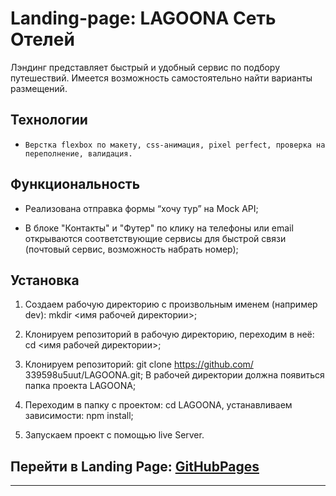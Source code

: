 # Landing-page: **LAGOONA Сеть Отелей**

  Лэндинг представляет быстрый и удобный сервис по подбору путешествий. Имеется возможность самостоятельно найти варианты размещений.  


## Технологии

*	  Верстка flexbox по макету, css-анимация, pixel perfect, проверка на переполнение, валидация.


## Функциональность

*  Реализована отправка формы “хочу тур” на Mock API;

*  В блоке "Контакты" и "Футер" по клику на телефоны или email открываются соответствующие сервисы для быстрой связи (почтовый сервис, возможность набрать номер);


## Установка

1.	Создаем рабочую директорию с произвольным именем  (например dev):
    mkdir <имя рабочей директории>;

2.	Клонируем репозиторий в рабочую директорию, переходим в неё: 
    cd <имя рабочей директории>;

3.	Клонируем репозиторий: git clone https://github.com/   339598u5uut/LAGOONA.git;
    В рабочей директории должна появиться папка проекта LAGOONA;

4.	Переходим в папку с проектом:
    cd LAGOONA, устанавливаем зависимости: npm install;

5.	Запускаем проект c помощью live Server.


## Перейти в Landing Page: [GitHubPages](https://339598u5uut.github.io/REACT)


***  
